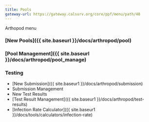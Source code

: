 ```yaml
---
title: Pools
gateway-url: https://gateway.calsurv.org/core/ppf/menu/path/48
---
```

Arthopod menu

### [New Pools]({{ site.baseurl }}/docs/arthropod/pool)

### [Pool Management]({{ site.baseurl }}/docs/arthropod/pool_manage)

### Testing
* [New Submission]({{ site.baseur1 }}/docs/arthropod/submission)
* Submission Management
* New Test Results
* [Test Result Management]({{ site.baseur1 }}/docs/arthropod/test-results)
* [Infection Rate Calculator]({{ site.baseur1 }}/docs/tools/calculators/infection-rate)
